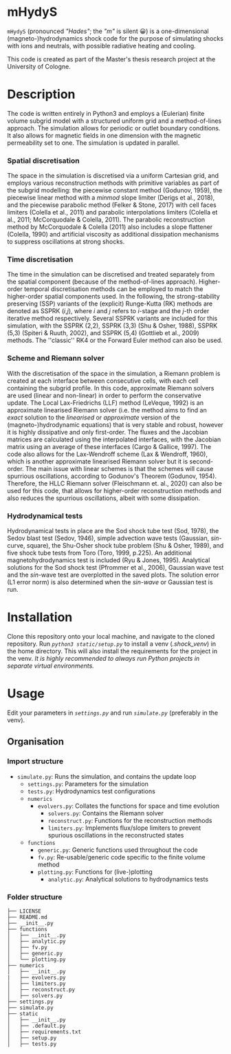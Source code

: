 # mHydyS
`mHydyS` (pronounced *"Hades"*; the *"m"* is silent 😀) is a one-dimensional (magneto-)hydrodynamics shock code for the purpose of simulating shocks with ions and neutrals, with possible radiative heating and cooling.

This code is created as part of the Master's thesis research project at the University of Cologne.

# Description
The code is written entirely in Python3 and employs a (Eulerian) finite volume subgrid model with a structured uniform grid and a method-of-lines approach. The simulation allows for periodic or outlet boundary conditions. It also allows for magnetic fields in one dimension with the magnetic permeability set to one. The simulation is updated in parallel.

### Spatial discretisation
The space in the simulation is discretised via a uniform Cartesian grid, and employs various reconstruction methods with primitive variables as part of the subgrid modelling: the piecewise constant method (Godunov, 1959), the piecewise linear method with a *minmod* slope limiter (Derigs et al., 2018), and the piecewise parabolic method (Felker & Stone, 2017) with cell faces limiters (Colella et al., 2011) and parabolic interpolations limiters (Colella et al., 2011; McCorquodale & Colella, 2011). The parabolic reconstruction method by McCorquodale & Colella (2011) also includes a slope flattener (Colella, 1990) and artificial viscosity as additional dissipation mechanisms to suppress oscillations at strong shocks.

### Time discretisation
The time in the simulation can be discretised and treated separately from the spatial component (because of the method-of-lines approach). Higher-order temporal discretisation methods can be employed to match the higher-order spatial components used. In the following, the strong-stability preserving (SSP) variants of the (explicit) Runge-Kutta (RK) methods are denoted as SSPRK (*i*,*j*), where *i* and *j* refers to *i*-stage and the *j*-th order iterative method respectively. Several SSPRK variants are included for this simulation, with the SSPRK (2,2), SSPRK (3,3) (Shu & Osher, 1988), SSPRK (5,3) (Spiteri & Ruuth, 2002), and SSPRK (5,4) (Gottlieb et al., 2009) methods. The ''classic'' RK4 or the Forward Euler method can also be used.

### Scheme and Riemann solver
With the discretisation of the space in the simulation, a Riemann problem is created at each interface between consecutive cells, with each cell containing the subgrid profile. In this code, approximate Riemann solvers are used (linear and non-linear) in order to perform the conservative update. The Local Lax-Friedrichs (LLF) method (LeVeque, 1992) is an approximate linearised Riemann solver (i.e. the method aims to find an *exact* solution to the *linearised* or *approximate* version of the (magneto-)hydrodynamic equations) that is very stable and robust, however it is highly dissipative and only first-order. The fluxes and the Jacobian matrices are calculated using the interpolated interfaces, with the Jacobian matrix using an average of these interfaces (Cargo & Gallice, 1997). The code also allows for the Lax-Wendroff scheme (Lax & Wendroff, 1960), which is another approximate linearised Riemann solver but it is second-order. The main issue with linear schemes is that the schemes will cause spurrious oscillations, according to Godunov's Theorem (Godunov, 1954). Therefore, the HLLC Riemann solver (Fleischmann et. al., 2020) can also be used for this code, that allows for higher-order reconstruction methods and also reduces the spurrious oscillations, albeit with some dissipation.

### Hydrodynamical tests
Hydrodynamical tests in place are the Sod shock tube test (Sod, 1978), the Sedov blast test (Sedov, 1946), simple advection wave tests (Gaussian, *sin*-curve, square), the Shu-Osher shock tube problem (Shu & Osher, 1989), and five shock tube tests from Toro (Toro, 1999, p.225). An additional magnetohydrodynamics test is included (Ryu & Jones, 1995). Analytical solutions for the Sod shock test (Pfrommer et al., 2006), Gaussian wave test and the *sin*-wave test are overplotted in the saved plots. The solution error (L1 error norm) is also determined when the *sin-wave* or Gaussian test is run.

# Installation
Clone this repository onto your local machine, and navigate to the cloned repository. Run *`python3 static/setup.py`* to install a venv (*.shock_venv*) in the home directory. This will also install the requirements for the project in the venv. *It is highly recommended to always run Python projects in separate virtual environments.*

# Usage
Edit your parameters in *`settings.py`* and run *`simulate.py`* (preferably in the venv).

## Organisation

### Import structure
- `simulate.py`: Runs the simulation, and contains the update loop
    - `settings.py`: Parameters for the simulation
    - `tests.py`: Hydrodynamics test configurations
    - `numerics`
        - `evolvers.py`: Collates the functions for space and time evolution
            - `solvers.py`: Contains the Riemann solver
            - `reconstruct.py`: Functions for the reconstruction methods
            - `limiters.py`: Implements flux/slope limiters to prevent spurious oscillations in the reconstructed states
    - `functions`
        - `generic.py`: Generic functions used throughout the code
        - `fv.py`: Re-usable/generic code specific to the finite volume method
        - `plotting.py`: Functions for (live-)plotting
            - `analytic.py`: Analytical solutions to hydrodynamics tests

### Folder structure
```
├── LICENSE
├── README.md
├── __init__.py
├── functions
│   ├── __init__.py
│   ├── analytic.py
│   ├── fv.py
│   ├── generic.py
│   └── plotting.py
├── numerics
│   ├── __init__.py
|   ├── evolvers.py
│   ├── limiters.py
│   ├── reconstruct.py
│   ├── solvers.py
├── settings.py
├── simulate.py
├── static
│   ├── __init__.py
│   ├── .default.py
│   ├── requirements.txt
│   ├── setup.py
│   ├── tests.py
```

